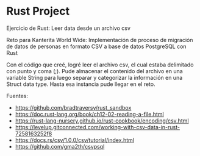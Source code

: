 # Rust Project
Ejercicio de Rust: Leer data desde un archivo csv

Reto para Kanterita World Wide:
Implementación de proceso de migración de datos de personas en formato CSV a base de datos PostgreSQL con Rust

Con el código que creé, logré leer el archivo csv, el cual estaba delimitado con punto y coma (;). Pude almacenar el contenido del archivo en una variable String para luego separar y categorizar la información en una Struct data type. Hasta esa instancia pude llegar en el reto.   

Fuentes:
- https://github.com/bradtraversy/rust_sandbox
- https://doc.rust-lang.org/book/ch12-02-reading-a-file.html
- https://rust-lang-nursery.github.io/rust-cookbook/encoding/csv.html
- https://levelup.gitconnected.com/working-with-csv-data-in-rust-7258163252f8
- https://docs.rs/csv/1.0.0/csv/tutorial/index.html
- https://github.com/gma2th/csvpsql
